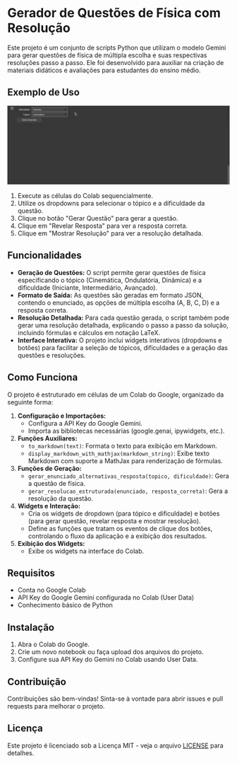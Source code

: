 # Gerador de Questões de Física com Resolução

Este projeto é um conjunto de scripts Python que utilizam o modelo Gemini para gerar questões de física de múltipla escolha e suas respectivas resoluções passo a passo. Ele foi desenvolvido para auxiliar na criação de materiais didáticos e avaliações para estudantes do ensino médio.

## Exemplo de Uso

![Texto alternativo para o GIF](assets/exemplo.gif)

1.  Execute as células do Colab sequencialmente.
2.  Utilize os dropdowns para selecionar o tópico e a dificuldade da questão.
3.  Clique no botão "Gerar Questão" para gerar a questão.
4.  Clique em "Revelar Resposta" para ver a resposta correta.
5.  Clique em "Mostrar Resolução" para ver a resolução detalhada.

## Funcionalidades

* **Geração de Questões:** O script permite gerar questões de física especificando o tópico (Cinemática, Ondulatória, Dinâmica) e a dificuldade (Iniciante, Intermediário, Avançado).
* **Formato de Saída:** As questões são geradas em formato JSON, contendo o enunciado, as opções de múltipla escolha (A, B, C, D) e a resposta correta.
* **Resolução Detalhada:** Para cada questão gerada, o script também pode gerar uma resolução detalhada, explicando o passo a passo da solução, incluindo fórmulas e cálculos em notação LaTeX.
* **Interface Interativa:** O projeto inclui widgets interativos (dropdowns e botões) para facilitar a seleção de tópicos, dificuldades e a geração das questões e resoluções.

## Como Funciona

O projeto é estruturado em células de um Colab do Google, organizado da seguinte forma:

1.  **Configuração e Importações:**
    * Configura a API Key do Google Gemini.
    * Importa as bibliotecas necessárias (google.genai, ipywidgets, etc.).
2.  **Funções Auxiliares:**
    * `to_markdown(text)`: Formata o texto para exibição em Markdown.
    * `display_markdown_with_mathjax(markdown_string)`: Exibe texto Markdown com suporte a MathJax para renderização de fórmulas.
3.  **Funções de Geração:**
    * `gerar_enunciado_alternativas_resposta(topico, dificuldade)`: Gera a questão de física.
    * `gerar_resolucao_estruturada(enunciado, resposta_correta)`: Gera a resolução da questão.
4.  **Widgets e Interação:**
    * Cria os widgets de dropdown (para tópico e dificuldade) e botões (para gerar questão, revelar resposta e mostrar resolução).
    * Define as funções que tratam os eventos de clique dos botões, controlando o fluxo da aplicação e a exibição dos resultados.
5.  **Exibição dos Widgets:**
    * Exibe os widgets na interface do Colab.

## Requisitos

* Conta no Google Colab
* API Key do Google Gemini configurada no Colab (User Data)
* Conhecimento básico de Python

## Instalação

1.  Abra o Colab do Google.
2.  Crie um novo notebook ou faça upload dos arquivos do projeto.
3.  Configure sua API Key do Gemini no Colab usando User Data.

## Contribuição

Contribuições são bem-vindas! Sinta-se à vontade para abrir issues e pull requests para melhorar o projeto.

## Licença

Este projeto é licenciado sob a Licença MIT - veja o arquivo [LICENSE](License.md) para detalhes.